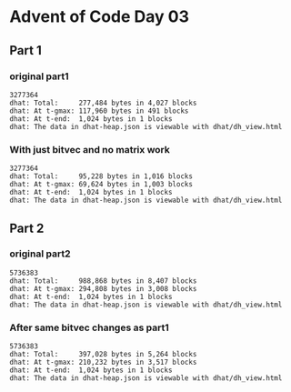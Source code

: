 # Advent of Code Day 03

## Part 1

### original part1

```
3277364
dhat: Total:     277,484 bytes in 4,027 blocks
dhat: At t-gmax: 117,960 bytes in 491 blocks
dhat: At t-end:  1,024 bytes in 1 blocks
dhat: The data in dhat-heap.json is viewable with dhat/dh_view.html
```

### With just bitvec and no matrix work

```
3277364
dhat: Total:     95,228 bytes in 1,016 blocks
dhat: At t-gmax: 69,624 bytes in 1,003 blocks
dhat: At t-end:  1,024 bytes in 1 blocks
dhat: The data in dhat-heap.json is viewable with dhat/dh_view.html
```

## Part 2

### original part2

```
5736383
dhat: Total:     988,868 bytes in 8,407 blocks
dhat: At t-gmax: 294,808 bytes in 3,008 blocks
dhat: At t-end:  1,024 bytes in 1 blocks
dhat: The data in dhat-heap.json is viewable with dhat/dh_view.html
```

### After same bitvec changes as part1

```
5736383
dhat: Total:     397,028 bytes in 5,264 blocks
dhat: At t-gmax: 210,232 bytes in 3,517 blocks
dhat: At t-end:  1,024 bytes in 1 blocks
dhat: The data in dhat-heap.json is viewable with dhat/dh_view.html
```

